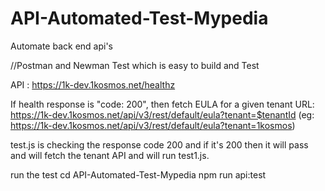# API-Automated-Test-Mypedia
Automate back end api's

//Postman and Newman Test which is easy to build and Test

 API :  https://1k-dev.1kosmos.net/healthz

If health response is "code: 200", then fetch EULA for a given tenant
URL: https://1k-dev.1kosmos.net/api/v3/rest/default/eula?tenant=$tenantId
(eg: https://1k-dev.1kosmos.net/api/v3/rest/default/eula?tenant=1kosmos)

test.js is checking the response code 200 and if it's 200 then it will pass and will fetch the tenant API and will run  test1.js.

run the test
cd API-Automated-Test-Mypedia
npm run api:test
